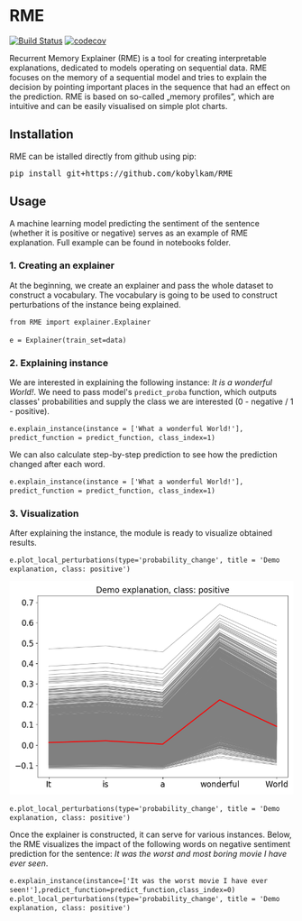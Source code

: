 # RME

[![Build Status](https://travis-ci.org/kobylkam/RME.svg?branch=master)](https://travis-ci.org/kobylkam/RME)
[![codecov](https://codecov.io/gh/kobylkam/RME/branch/master/graph/badge.svg)](https://codecov.io/gh/kobylkam/RME)

Recurrent Memory Explainer (RME) is a tool for creating interpretable explanations, dedicated to models operating on sequential data. RME focuses on the memory of a sequential model and tries to explain the decision by pointing important places in the sequence that had an effect on the prediction. RME is based on so-called „memory profiles”, which are intuitive and can be easily visualised on simple plot charts.

Installation
---------------

RME can be istalled directly from github using pip:

<pre>
pip install git+https://github.com/kobylkam/RME
</pre>

Usage
---------------

A machine learning model predicting the sentiment of the sentence (whether it is positive or negative) serves as an example of RME explanation. Full example can be found in notebooks folder.

### 1. Creating an explainer 

At the beginning, we create an explainer and pass the whole dataset to construct a vocabulary. The vocabulary is going to be used to construct perturbations of the instance being explained.

```{python}
from RME import explainer.Explainer

e = Explainer(train_set=data)
```

### 2. Explaining instance

We are interested in explaining the following instance: *It is a wonderful World!*. We need to pass model's ``predict_proba`` function, which outputs classes' probabilities and supply the class we are interested (0 - negative / 1 - positive). 

```{python}
e.explain_instance(instance = ['What a wonderful World!'], predict_function = predict_function, class_index=1)
```

We can also calculate step-by-step prediction to see how the prediction changed after each word.

```{python}
e.explain_instance(instance = ['What a wonderful World!'], predict_function = predict_function, class_index=1)
```

### 3. Visualization

After explaining the instance, the module is ready to visualize obtained results. 

```{python}
e.plot_local_perturbations(type='probability_change', title = 'Demo explanation, class: positive')
```
![](docs/README_files/demo_profiles.png)

```{python}
e.plot_local_perturbations(type='probability_change', title = 'Demo explanation, class: positive')
```

Once the explainer is constructed, it can serve for various instances. Below, the RME visualizes the impact of the following words on negative sentiment prediction for the sentence: *It was the worst and most boring movie I have ever seen*.

```{python}
e.explain_instance(instance=['It was the worst movie I have ever seen!'],predict_function=predict_function,class_index=0)
e.plot_local_perturbations(type='probability_change', title = 'Demo explanation, class: positive')
```




